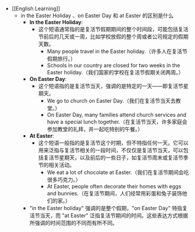 - [[English Learning]]
	- in the Easter Holiday 、on Easter Day 和 at Easter 的区别是什么
		- **In the Easter Holiday**:
			- 这个短语通常指的是复活节假期期间的整个时间段，可能包括复活节前后的几天或一周，比如学校放假的整个周或者公司规定的假期天数。
				- Many people travel in the Easter holiday.（许多人在复活节假期旅行。）
				- Schools in our country are closed for two weeks in the Easter holiday.（我们国家的学校在复活节假期关闭两周。）
		- **On Easter Day**:
			- 这个短语指的是复活节当天，强调的是特定的一天——即复活节星期天。
				- We go to church on Easter Day.（我们在复活节当天去教堂。）
				- On Easter Day, many families attend church services and have a special lunch together.（在复活节当天，许多家庭会参加教堂的礼拜，并一起吃特别的午餐。）
		- **At Easter**:
			- 这个短语一般指的是复活节这个时期，但不特指任何一天。它可以用来泛指与复活节相关的一段时间，不仅仅是复活节当天，可以包括复活节星期天，以及前后的一些日子，如复活节周末或复活节季节的相关活动。
				- We eat a lot of chocolate at Easter.（我们在复活节期间会吃很多巧克力。）
				- At Easter, people often decorate their homes with eggs and bunnies.（在复活节期间，人们经常用彩蛋和兔子装饰他们的家。）
		- "in the Easter holiday" 强调的是整个假期，"on Easter Day" 特指复活节当天，而 "at Easter" 泛指复活节期间的时间。这些表达方式根据所强调的时间范围的不同而有所不同。